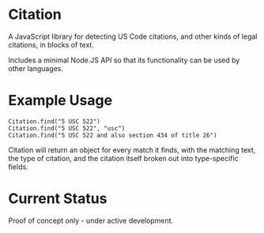 Citation
========

A JavaScript library for detecting US Code citations, and other kinds of legal citations, in blocks of text.

Includes a minimal Node.JS API so that its functionality can be used by other languages.


Example Usage
=============

	Citation.find("5 USC 522")
	Citation.find("5 USC 522", "usc")
	Citation.find("5 USC 522 and also section 434 of title 26")

Citation will return an object for every match it finds, with the matching text, the type of citation, and the citation itself broken out into type-specific fields.


Current Status
==============

Proof of concept only - under active development.